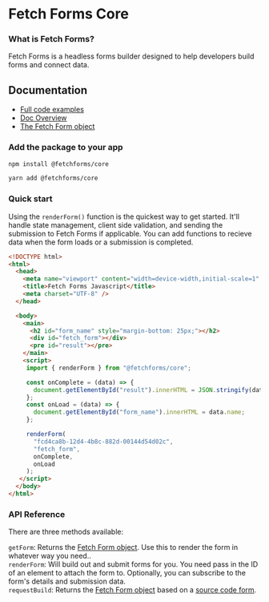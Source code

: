 # Fetch Forms Core

### What is Fetch Forms?
Fetch Forms is a headless forms builder designed to help developers build forms and connect data.

## Documentation
- [Full code examples](https://github.com/fetchforms)
- [Doc Overview](https://www.fetchforms.io/docs/overview)
- [The Fetch Form object](https://www.fetchforms.io/docs/fetch-form-object)

### Add the package to your app
```sh
npm install @fetchforms/core
```
```sh
yarn add @fetchforms/core
```

### Quick start
Using the `renderForm()` function is the quickest way to get started. It'll handle state management, client side validation, and sending the submission to Fetch Forms if applicable. 
You can add functions to recieve data when the form loads or a submission is completed. 

```html
<!DOCTYPE html>
<html>
  <head>
    <meta name="viewport" content="width=device-width,initial-scale=1" />
    <title>Fetch Forms Javascript</title>
    <meta charset="UTF-8" />
  </head>

  <body>
    <main>
      <h2 id="form_name" style="margin-bottom: 25px;"></h2>
      <div id="fetch_form"></div>
      <pre id="result"></pre>
    </main>
    <script>
     import { renderForm } from "@fetchforms/core";

     const onComplete = (data) => {
       document.getElementById("result").innerHTML = JSON.stringify(data, null, 2);
     };
     const onLoad = (data) => {
       document.getElementById("form_name").innerHTML = data.name;
     };

     renderForm(
       "fcd4ca8b-12d4-4b8c-882d-00144d54d02c",
       "fetch_form",
       onComplete,
       onLoad
     );
   </script>
  </body>
</html>
```

### API Reference
There are three methods available:

`getForm`: Returns the [Fetch Form object]("www.fetchforms.io/docs/fetch-form-object"). Use this to render the form in whatever way you need..<br/>
`renderForm`: Will build out and submit forms for you. You need pass in the ID of an element to attach the form to. Optionally, you can subscribe to the form's details and submission data.<br/>
`requestBuild`: Returns the [Fetch Form object]("www.fetchforms.io/docs/fetch-form-object") based on a [source code form]("www.fetchforms.io/docs/source-code-forms").
